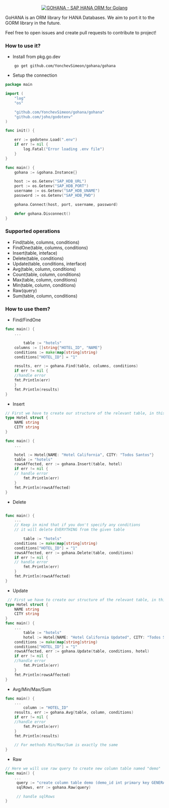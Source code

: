﻿<p align="center">
  <a href="https://github.com/YonchevSimeon/gohana">
    <img alt="GOHANA - SAP HANA ORM for Golang" src="https://i.imgur.com/AHkjYJ8.png" />
  </a>
</p>

GoHANA is an ORM library for HANA Databases. We aim to port it to the GORM library in the future.

Feel free to open issues and create pull requests to contribute to project!
 
### How to use it?
- Install from pkg.go.dev
```
    go get github.com/YonchevSimeon/gohana/gohana
```

- Setup the connection
```go
package main

import (
	"log"
	"os"

	"github.com/YonchevSimeon/gohana/gohana"
	"github.com/joho/godotenv"
)

func init() {

	err := godotenv.Load(".env")
	if err != nil {
		log.Fatal("Error loading .env file")
	}
}

func main() {
	gohana := &gohana.Instance{}

	host := os.Getenv("SAP_HDB_URL")
	port := os.Getenv("SAP_HDB_PORT")
	username := os.Getenv("SAP_HDB_UNAME")
	password := os.Getenv("SAP_HDB_PWD")

	gohana.Connect(host, port, username, password)

	defer gohana.Disconnect()
}


```
### Supported operations

- Find(table, columns, conditions)
- FindOne(table, columns, conditions)
- Insert(table, inteface)
- Delete(table, conditions)
- Update(table, conditions, interface)
- Avg(table, column, conditions)
- Count(table, column, conditions)
- Max(table, column, conditions)
- Min(table, column, conditions)
- Raw(query)
- Sum(table, column, conditions)

### How to use them?

- Find/FindOne
```go
func main() {
	...

        table := "hotels"
	columns := []string{"HOTEL_ID", "NAME"}
	conditions := make(map[string]string)
	conditions["HOTEL_ID"] = "1"

	results, err := gohana.Find(table, columns, conditions)
	if err != nil {
	//handle error
	fmt.Println(err)
	}
	fmt.Println(results)
}

```
- Insert
```go
// First we have to create our structure of the relevant table, in this case will be "Hotel"
type Hotel struct {
	NAME string
	CITY string
}

func main() {
	...

	hotel := Hotel{NAME: "Hotel California", CITY: "Todos Santos"}
	table := "hotels"
	rowsAffected, err := gohana.Insert(table, hotel)
	if err != nil {
	// handle error
        fmt.Println(err)
	}
	fmt.Println(rowsAffected)
}
```
- Delete
```go

func main() {
	...
    // Keep in mind that if you don't specify any conditions
    // it will delete EVERYTHING from the given table

        table := "hotels"
	conditions := make(map[string]string)
	conditions["HOTEL_ID"] = "1"
	rowsAffected, err := gohana.Delete(table, conditions)
	if err != nil {
	// handle error
        fmt.Println(err)
	}
	fmt.Println(rowsAffected)
}
```
- Update
```go
 // First we have to create our structure of the relevant table, in this case will be "Hotel"
type Hotel struct {
	NAME string
	CITY string
}
func main() {
	...
        table := "hotels"
        hotel := Hotel{NAME: "Hotel California Updated", CITY: "Todos Santos Updated"}
	conditions := make(map[string]string)
	conditions["HOTEL_ID"] = "1"
	rowsAffected, err := gohana.Update(table, conditions, hotel)
	if err != nil {
	//handle error
        fmt.Println(err)
	}
	fmt.Println(rowsAffected)
}
```
- Avg/Min/Max/Sum
```go
func main() {
	...
        column := "HOTEL_ID"
	results, err := gohana.Avg(table, column, conditions)
	if err != nil {
	//handle error
        fmt.Println(err)
	}
	fmt.Println(results)

    // For methods Min/Max/Sum is exactly the same
}
```
- Raw
```go
// Here we will use raw query to create new column table named "demo"
func main() {
	...
     query := "create column table demo (demo_id int primary key GENERATED BY DEFAULT as identity, name nvarchar(255));"
     sqlRows, err := gohana.Raw(query)

	 // handle sqlRows
}
```
